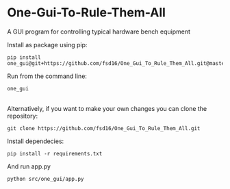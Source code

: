 # One-Gui-To-Rule-Them-All
A GUI program for controlling typical hardware bench equipment

Install as package using pip:

    pip install one_gui@git+https://github.com/fsd16/One_Gui_To_Rule_Them_All.git@master

Run from the command line:

    one_gui
<br />
Alternatively, if you want to make your own changes you can clone the repository:

    git clone https://github.com/fsd16/One_Gui_To_Rule_Them_All.git

Install dependecies:

    pip install -r requirements.txt

And run app.py

    python src/one_gui/app.py